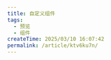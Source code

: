 ```yaml
---
title: 自定义组件
tags:
  - 预览
  - 组件
createTime: 2025/03/10 16:07:42
permalink: /article/ktv6ku7n/
---
```


<CustomComponent />
